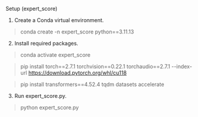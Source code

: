 Setup (expert_score)

1. Create a Conda virtual environment.
> conda create -n expert_score python==3.11.13

2. Install required packages.
> conda activate expert_score

> pip install torch==2.7.1 torchvision==0.22.1 torchaudio==2.7.1 --index-url https://download.pytorch.org/whl/cu118

> pip install transformers==4.52.4 tqdm datasets accelerate

3. Run expert_score.py.
> python expert_score.py
